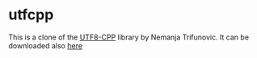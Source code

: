 # utfcpp
This is a clone of the [UTF8-CPP](http://utfcpp.sourceforge.net/) library by Nemanja Trifunovic. It can be downloaded also [here](https://sourceforge.net/projects/utfcpp/)
